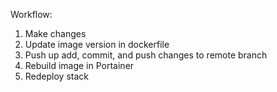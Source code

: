 Workflow:
1. Make changes
2. Update image version in dockerfile
3. Push up add, commit, and push changes to remote branch
4. Rebuild image in Portainer
5. Redeploy stack